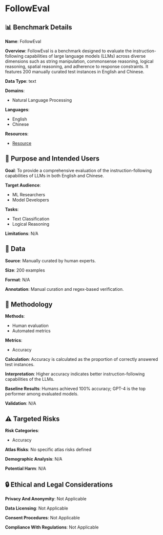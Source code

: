 # FollowEval

## 📊 Benchmark Details

**Name**: FollowEval

**Overview**: FollowEval is a benchmark designed to evaluate the instruction-following capabilities of large language models (LLMs) across diverse dimensions such as string manipulation, commonsense reasoning, logical reasoning, spatial reasoning, and adherence to response constraints. It features 200 manually curated test instances in English and Chinese.

**Data Type**: text

**Domains**:
- Natural Language Processing

**Languages**:
- English
- Chinese

**Resources**:
- [Resource](https://arxiv.org/abs/2311.09829)

## 🎯 Purpose and Intended Users

**Goal**: To provide a comprehensive evaluation of the instruction-following capabilities of LLMs in both English and Chinese.

**Target Audience**:
- ML Researchers
- Model Developers

**Tasks**:
- Text Classification
- Logical Reasoning

**Limitations**: N/A

## 💾 Data

**Source**: Manually curated by human experts.

**Size**: 200 examples

**Format**: N/A

**Annotation**: Manual curation and regex-based verification.

## 🔬 Methodology

**Methods**:
- Human evaluation
- Automated metrics

**Metrics**:
- Accuracy

**Calculation**: Accuracy is calculated as the proportion of correctly answered test instances.

**Interpretation**: Higher accuracy indicates better instruction-following capabilities of the LLMs.

**Baseline Results**: Humans achieved 100% accuracy; GPT-4 is the top performer among evaluated models.

**Validation**: N/A

## ⚠️ Targeted Risks

**Risk Categories**:
- Accuracy

**Atlas Risks**:
No specific atlas risks defined

**Demographic Analysis**: N/A

**Potential Harm**: N/A

## 🔒 Ethical and Legal Considerations

**Privacy And Anonymity**: Not Applicable

**Data Licensing**: Not Applicable

**Consent Procedures**: Not Applicable

**Compliance With Regulations**: Not Applicable
